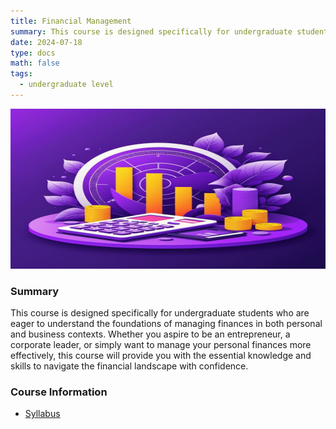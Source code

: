 ```yaml
---
title: Financial Management
summary: This course is designed specifically for undergraduate students who are eager to understand the foundations of managing finances in both personal and business contexts. Whether you aspire to be an entrepreneur, a corporate leader, or simply want to manage your personal finances more effectively, this course will provide you with the essential knowledge and skills to navigate the financial landscape with confidence.
date: 2024-07-18
type: docs
math: false
tags:
  - undergraduate level
---
```

<img src="featured.jpg" width="512" height="256">

### Summary
This course is designed specifically for undergraduate students who are eager to understand the foundations of managing finances in both personal and business contexts. Whether you aspire to be an entrepreneur, a corporate leader, or simply want to manage your personal finances more effectively, this course will provide you with the essential knowledge and skills to navigate the financial landscape with confidence.

### Course Information
* [Syllabus](https://drive.google.com/file/d/13XariHVH0Dc3ban_PaoV-hPU0qy2ZgSc/view?usp=sharing)